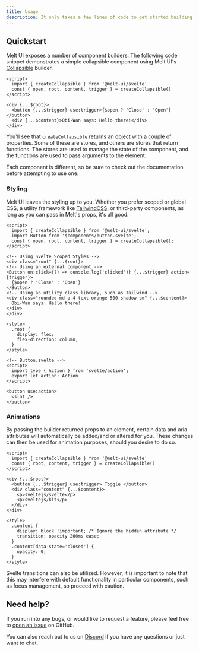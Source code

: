 ```yaml
---
title: Usage
description: It only takes a few lines of code to get started building components with Melt UI.
---
```


<script>
    import { Callout } from '$docs/components';
</script>

## Quickstart

Melt UI exposes a number of component builders. The following code snippet demonstrates a simple
collapsible component using Melt UI's [Collapsible](/docs/builders/collapsible) builder.

```svelte
<script>
  import { createCollapsible } from '@melt-ui/svelte'
  const { open, root, content, trigger } = createCollapsible()
</script>

<div {...$root}>
  <button {...$trigger} use:trigger>{$open ? 'Close' : 'Open'}</button>
  <div {...$content}>Obi-Wan says: Hello there!</div>
</div>
```

You'll see that `createCollapsible` returns an object with a couple of properties. Some of these are
stores, and others are stores that return functions. The stores are used to manage the state of the
component, and the functions are used to pass arguments to the element.

Each component is different, so be sure to check out the documentation before attempting to use one.

### Styling

Melt UI leaves the styling up to you. Whether you prefer scoped or global CSS, a utility framework
like [TailwindCSS](https://tailwindcss.com), or third-party components, as long as you can pass in
Melt's props, it's all good.

```svelte
<script>
  import { createCollapsible } from '@melt-ui/svelte';
  import Button from '$components/button.svelte';
  const { open, root, content, trigger } = createCollapsible();
</script>

<!-- Using Svelte Scoped Styles -->
<div class="root" {...$root}>
<!-- Using an external component -->
<Button on:click={() => console.log('clicked')} {...$trigger} action={trigger}>
  {$open ? 'Close' : 'Open'}
</Button>
<!-- Using an utility class library, such as Tailwind -->
<div class="rounded-md p-4 text-orange-500 shadow-sm" {...$content}>
  Obi-Wan says: Hello there!
</div>
</div>

<style>
  .root {
    display: flex;
    flex-direction: column;
  }
</style>

<!-- Button.svelte -->
<script>
  import type { Action } from 'svelte/action';
  export let action: Action
</script>

<button use:action>
  <slot />
</button>
```

### Animations

By passing the builder returned props to an element, certain data and aria attributes will
automatically be added/and or altered for you. These changes can then be used for animation
purposes, should you desire to do so.

```svelte
<script>
  import { createCollapsible } from '@melt-ui/svelte'
  const { root, content, trigger } = createCollapsible()
</script>

<div {...$root}>
  <button {...$trigger} use:trigger> Toggle </button>
  <div class="content" {...$content}>
    <p>sveltejs/svelte</p>
    <p>sveltejs/kit</p>
  </div>
</div>

<style>
  .content {
    display: block !important; /* Ignore the hidden attribute */
    transition: opacity 200ms ease;
  }
  .content[data-state='closed'] {
    opacity: 0;
  }
</style>
```

<Callout>
Svelte transitions can also be utilized. However, it is important to note that this may interfere with default functionality in particular components, such as focus management, so proceed with caution.
</Callout>

## Need help?

If you run into any bugs, or would like to request a feature, please feel free to
[open an issue](https://github.com/melt-ui/melt-ui/issues/new) on GitHub.

You can also reach out to us on [Discord](https://discord.gg/cee8gHrznd) if you have any questions
or just want to chat.
